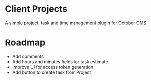 # Client Projects

A simple project, task and time management plugin for October CMS

# Roadmap

- Add comments
- Add hours and minutes fields for task estimate
- Improve UI for access token generation
- Add button to create task from Project